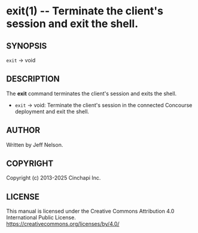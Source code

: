 exit(1) -- Terminate the client's session and exit the shell.
=============================================================================

## SYNOPSIS

`exit` -> void<br />

## DESCRIPTION
The **exit** command terminates the client's session and exits the shell.

  * `exit` -> void:
    Terminate the client's session in the connected Concourse deployment and exit the shell.

## AUTHOR
Written by Jeff Nelson.

## COPYRIGHT
Copyright (c) 2013-2025 Cinchapi Inc.

## LICENSE
This manual is licensed under the Creative Commons Attribution 4.0 International Public License. <br />
https://creativecommons.org/licenses/by/4.0/
